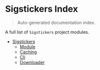 # Sigstickers Index

> Auto-generated documentation index.

A full list of `Sigstickers` project modules.

- [Sigstickers](sigstickers/index.md#sigstickers)
    - [Module](sigstickers/module.md#module)
    - [Caching](sigstickers/caching.md#caching)
    - [Cli](sigstickers/cli.md#cli)
    - [Downloader](sigstickers/downloader.md#downloader)
